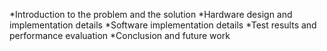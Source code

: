 *Introduction to the problem and the solution
*Hardware design and implementation details
*Software implementation details
*Test results and performance evaluation
*Conclusion and future work
